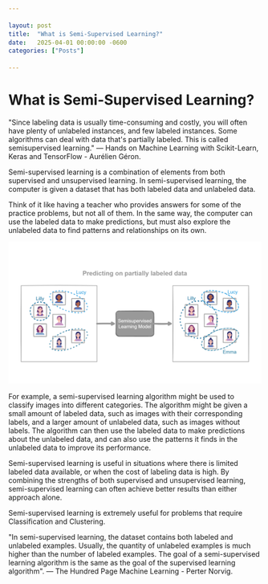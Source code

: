 ```yaml
---

layout: post
title:  "What is Semi-Supervised Learning?"
date:   2025-04-01 00:00:00 -0600
categories: ["Posts"] 

---
```


# What is Semi-Supervised Learning?

"Since labeling data is usually time-consuming and costly, you will often have plenty of unlabeled instances, and few labeled instances. Some algorithms can deal with data that's partially labeled. This is called semisupervised learning." — Hands on Machine Learning with Scikit-Learn, Keras and TensorFlow - Aurélien Géron.

Semi-supervised learning is a combination of elements from both supervised and unsupervised learning. In semi-supervised learning, the computer is given a dataset that has both labeled data and unlabeled data.

Think of it like having a teacher who provides answers for some of the practice problems, but not all of them. In the same way, the computer can use the labeled data to make predictions, but must also explore the unlabeled data to find patterns and relationships on its own.

![semi-supervised learning](/images/2025/semi-supervised-learning.png)

For example, a semi-supervised learning algorithm might be used to classify images into different categories. The algorithm might be given a small amount of labeled data, such as images with their corresponding labels, and a larger amount of unlabeled data, such as images without labels. The algorithm can then use the labeled data to make predictions about the unlabeled data, and can also use the patterns it finds in the unlabeled data to improve its performance.

Semi-supervised learning is useful in situations where there is limited labeled data available, or when the cost of labeling data is high. By combining the strengths of both supervised and unsupervised learning, semi-supervised learning can often achieve better results than either approach alone.

Semi-supervised learning is extremely useful for problems that require Classification and Clustering.

"In semi-supervised learning, the dataset contains both labeled and unlabeled examples. Usually, the quantity of unlabeled examples is much higher than the number of labeled examples. The goal of a semi-supervised learning algorithm is the same as the goal of the supervised learning algorithm". — The Hundred Page Machine Learning - Perter Norvig.
